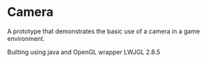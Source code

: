 Camera
======

A prototype that demonstrates the basic use of a camera in a game environment. 

Builting using java and OpenGL wrapper LWJGL 2.8.5
